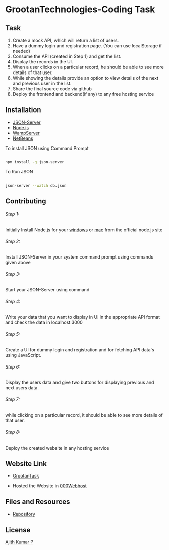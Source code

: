 # GrootanTechnologies-Coding Task

## Task
1. Create a mock API, which will return a list of users.
2. Have a dummy login and registration page. (You can use localStorage if needed)
3. Consume the API (created in Step 1) and get the list.
4. Display the records in the UI.
5. When a user clicks on a particular record, he should be able to see more details of that
   user.
6. While showing the details provide an option to view details of the next and previous user
in the list.
7. Share the final source code via github
8. Deploy the frontend and backend(if any) to any free hosting service


## Installation

- [JSON-Server](https://github.com/typicode/json-server) 
- [Node.js](https://nodejs.org/)
- [WampServer](https://sourceforge.net/projects/wampserver/)
- [NetBeans](https://netbeans.apache.org/download/nb122/nb122.html)



To install JSON using Command Prompt
```bash

npm install -g json-server 

``` 
To Run JSON 
```bash

json-server --watch db.json

```  

## Contributing

###### Step 1:
Initially Install Node.js for your [windows](https://nodejs.org/dist/v14.17.0/node-v14.17.0-x64.msi) or [mac](https://nodejs.org/dist/v14.17.0/node-v14.17.0.pkg) from the official node.js site 

###### Step 2:
Install JSON-Server in your system command prompt using commands given above

###### Step 3:
Start your JSON-Server using command

###### Step 4:
Write your data that you want to display in UI in the appropriate API format and check the data in localhost:3000

###### Step 5:
Create a UI for dummy login and registration and for fetching API data's using JavaScript.

###### Step 6:
Display the users data and give two buttons for displaying previous and next users data. 

###### Step 7:
while clicking on a particular record, it should be able to see more details of that user. 

###### Step 8:
Deploy the created website in any hosting service 

## Website Link 
- [GrootanTask](https://grootantask.000webhostapp.com/)

- Hosted the Website in [000Webhost](https://in.000webhost.com/) 

## Files and Resources
- [Repository](https://github.com/Ajithkumar7925/GrootanTechnologiesTask)

## License
[Ajith Kumar P](https://github.com/Ajithkumar7925)
